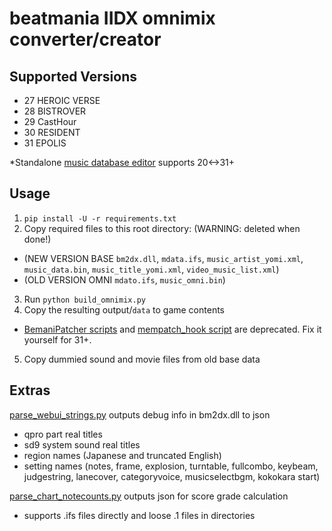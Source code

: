 # beatmania IIDX omnimix converter/creator

## Supported Versions
- 27 HEROIC VERSE
- 28 BISTROVER
- 29 CastHour
- 30 RESIDENT
- 31 EPOLIS

*Standalone [music database editor](musicdata_tool.py) supports 20<->31+

## Usage
1. `pip install -U -r requirements.txt`
2. Copy required files to this root directory: (WARNING: deleted when done!)
- (NEW VERSION BASE `bm2dx.dll`, `mdata.ifs`, `music_artist_yomi.xml`, `music_data.bin`, `music_title_yomi.xml`, `video_music_list.xml`)
- (OLD VERSION OMNI `mdato.ifs`, `music_omni.bin`)
3. Run `python build_omnimix.py`
4. Copy the resulting output/`data` to game contents
- [BemaniPatcher scripts](https://github.com/drmext/BemaniPatcher/tree/master/docs) and [mempatch_hook script](mem_patch.py) are deprecated. Fix it yourself for 31+.
5. Copy dummied sound and movie files from old base data

## Extras
[parse_webui_strings.py](parse_webui_strings.py) outputs debug info in bm2dx.dll to json

- qpro part real titles
- sd9 system sound real titles
- region names (Japanese and truncated English)
- setting names (notes, frame, explosion, turntable, fullcombo, keybeam, judgestring, lanecover, categoryvoice, musicselectbgm, kokokara start)

[parse_chart_notecounts.py](parse_chart_notecounts.py) outputs json for score grade calculation

- supports .ifs files directly and loose .1 files in directories
